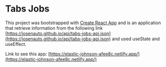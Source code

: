 # Tabs Jobs

This project was bootstrapped with [Create React App](https://github.com/facebook/create-react-app) and is an application that retrieve information from the following link [https://josenauto.github.io/api/tabs-jobs-api.json](https://josenauto.github.io/api/tabs-jobs-api.json) and used useState and useEffect. 

Link to see this app: [https://elastic-johnson-afee8c.netlify.app/](https://elastic-johnson-afee8c.netlify.app/)
